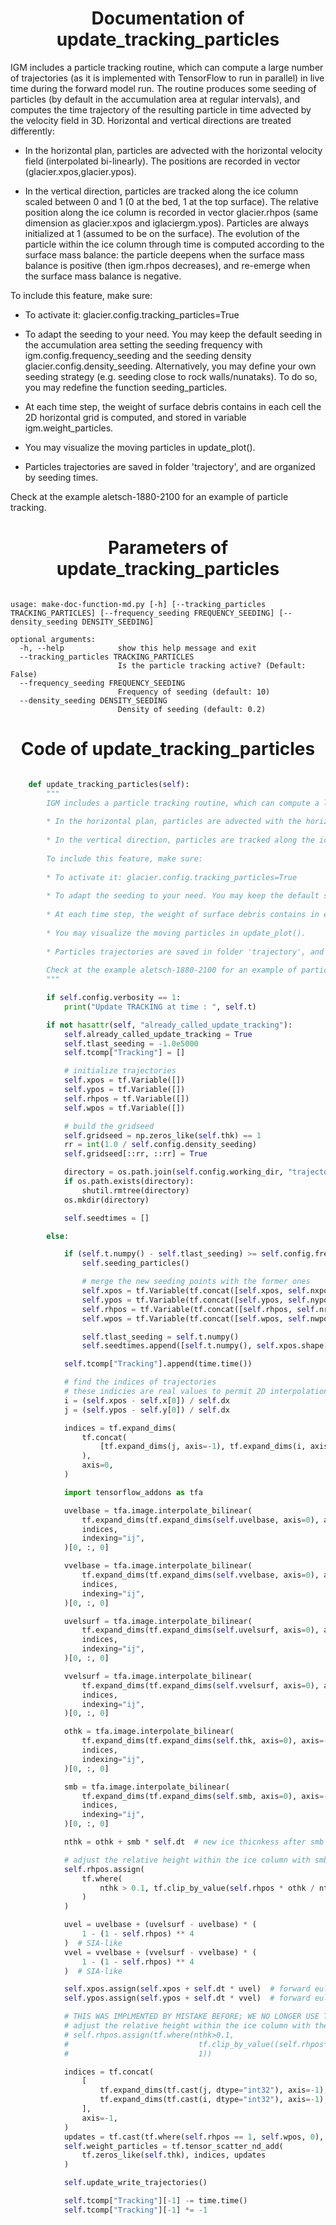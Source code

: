 

### <h1 align="center" id="title"> Documentation of update_tracking_particles </h1>



IGM includes a particle tracking routine, which can compute a large number of trajectories (as it is implemented with TensorFlow to run in parallel) in live time during the forward model run. The routine produces some seeding of particles (by default in the accumulation area at regular intervals), and computes the time trajectory of the resulting particle in time advected by the velocity field in 3D. Horizontal and vertical directions are treated differently:

* In the horizontal plan, particles are advected with the horizontal velocity field (interpolated bi-linearly). The positions are recorded in vector (glacier.xpos,glacier.ypos).

* In the vertical direction, particles are tracked along the ice column scaled between 0 and 1 (0 at the bed, 1 at the top surface). The relative position along the ice column is recorded in vector glacier.rhpos (same dimension as glacier.xpos and iglaciergm.ypos). Particles are always initialized at 1 (assumed to be on the surface). The evolution of the particle within the ice column through time is computed according to the surface mass balance: the particle deepens when the surface mass balance is positive (then igm.rhpos decreases), and re-emerge when the surface mass balance is negative.  

To include this feature, make sure:

* To activate it: glacier.config.tracking_particles=True

* To adapt the seeding to your need. You may keep the default seeding in the accumulation area setting the seeding frequency with igm.config.frequency_seeding and the seeding density glacier.config.density_seeding. Alternatively, you may define your own seeding strategy (e.g. seeding close to rock walls/nunataks). To do so, you may redefine the function seeding_particles.

* At each time step, the weight of surface debris contains in each cell the 2D horizontal grid is computed, and stored in variable igm.weight_particles.

* You may visualize the moving particles in update_plot(). 

* Particles trajectories are saved in folder 'trajectory', and are organized by seeding times.

Check at the example aletsch-1880-2100 for an example of particle tracking.



### <h1 align="center" id="title"> Parameters of update_tracking_particles </h1>


``` 

usage: make-doc-function-md.py [-h] [--tracking_particles TRACKING_PARTICLES] [--frequency_seeding FREQUENCY_SEEDING] [--density_seeding DENSITY_SEEDING]

optional arguments:
  -h, --help            show this help message and exit
  --tracking_particles TRACKING_PARTICLES
                        Is the particle tracking active? (Default: False)
  --frequency_seeding FREQUENCY_SEEDING
                        Frequency of seeding (default: 10)
  --density_seeding DENSITY_SEEDING
                        Density of seeding (default: 0.2)
``` 



### <h1 align="center" id="title"> Code of update_tracking_particles </h1>


```python 

    def update_tracking_particles(self):
        """
        IGM includes a particle tracking routine, which can compute a large number of trajectories (as it is implemented with TensorFlow to run in parallel) in live time during the forward model run. The routine produces some seeding of particles (by default in the accumulation area at regular intervals), and computes the time trajectory of the resulting particle in time advected by the velocity field in 3D. Horizontal and vertical directions are treated differently:
        
        * In the horizontal plan, particles are advected with the horizontal velocity field (interpolated bi-linearly). The positions are recorded in vector (glacier.xpos,glacier.ypos).
        
        * In the vertical direction, particles are tracked along the ice column scaled between 0 and 1 (0 at the bed, 1 at the top surface). The relative position along the ice column is recorded in vector glacier.rhpos (same dimension as glacier.xpos and iglaciergm.ypos). Particles are always initialized at 1 (assumed to be on the surface). The evolution of the particle within the ice column through time is computed according to the surface mass balance: the particle deepens when the surface mass balance is positive (then igm.rhpos decreases), and re-emerge when the surface mass balance is negative.  
        
        To include this feature, make sure:
        
        * To activate it: glacier.config.tracking_particles=True
        
        * To adapt the seeding to your need. You may keep the default seeding in the accumulation area setting the seeding frequency with igm.config.frequency_seeding and the seeding density glacier.config.density_seeding. Alternatively, you may define your own seeding strategy (e.g. seeding close to rock walls/nunataks). To do so, you may redefine the function seeding_particles.
        
        * At each time step, the weight of surface debris contains in each cell the 2D horizontal grid is computed, and stored in variable igm.weight_particles.
        
        * You may visualize the moving particles in update_plot(). 
        
        * Particles trajectories are saved in folder 'trajectory', and are organized by seeding times.
        
        Check at the example aletsch-1880-2100 for an example of particle tracking.
        """

        if self.config.verbosity == 1:
            print("Update TRACKING at time : ", self.t)

        if not hasattr(self, "already_called_update_tracking"):
            self.already_called_update_tracking = True
            self.tlast_seeding = -1.0e5000
            self.tcomp["Tracking"] = []

            # initialize trajectories
            self.xpos = tf.Variable([])
            self.ypos = tf.Variable([])
            self.rhpos = tf.Variable([])
            self.wpos = tf.Variable([])

            # build the gridseed
            self.gridseed = np.zeros_like(self.thk) == 1
            rr = int(1.0 / self.config.density_seeding)
            self.gridseed[::rr, ::rr] = True

            directory = os.path.join(self.config.working_dir, "trajectories")
            if os.path.exists(directory):
                shutil.rmtree(directory)
            os.mkdir(directory)

            self.seedtimes = []

        else:

            if (self.t.numpy() - self.tlast_seeding) >= self.config.frequency_seeding:
                self.seeding_particles()

                # merge the new seeding points with the former ones
                self.xpos = tf.Variable(tf.concat([self.xpos, self.nxpos], axis=-1))
                self.ypos = tf.Variable(tf.concat([self.ypos, self.nypos], axis=-1))
                self.rhpos = tf.Variable(tf.concat([self.rhpos, self.nrhpos], axis=-1))
                self.wpos = tf.Variable(tf.concat([self.wpos, self.nwpos], axis=-1))

                self.tlast_seeding = self.t.numpy()
                self.seedtimes.append([self.t.numpy(), self.xpos.shape[0]])

            self.tcomp["Tracking"].append(time.time())

            # find the indices of trajectories
            # these indicies are real values to permit 2D interpolations
            i = (self.xpos - self.x[0]) / self.dx
            j = (self.ypos - self.y[0]) / self.dx

            indices = tf.expand_dims(
                tf.concat(
                    [tf.expand_dims(j, axis=-1), tf.expand_dims(i, axis=-1)], axis=-1
                ),
                axis=0,
            )

            import tensorflow_addons as tfa

            uvelbase = tfa.image.interpolate_bilinear(
                tf.expand_dims(tf.expand_dims(self.uvelbase, axis=0), axis=-1),
                indices,
                indexing="ij",
            )[0, :, 0]

            vvelbase = tfa.image.interpolate_bilinear(
                tf.expand_dims(tf.expand_dims(self.vvelbase, axis=0), axis=-1),
                indices,
                indexing="ij",
            )[0, :, 0]

            uvelsurf = tfa.image.interpolate_bilinear(
                tf.expand_dims(tf.expand_dims(self.uvelsurf, axis=0), axis=-1),
                indices,
                indexing="ij",
            )[0, :, 0]

            vvelsurf = tfa.image.interpolate_bilinear(
                tf.expand_dims(tf.expand_dims(self.vvelsurf, axis=0), axis=-1),
                indices,
                indexing="ij",
            )[0, :, 0]

            othk = tfa.image.interpolate_bilinear(
                tf.expand_dims(tf.expand_dims(self.thk, axis=0), axis=-1),
                indices,
                indexing="ij",
            )[0, :, 0]

            smb = tfa.image.interpolate_bilinear(
                tf.expand_dims(tf.expand_dims(self.smb, axis=0), axis=-1),
                indices,
                indexing="ij",
            )[0, :, 0]

            nthk = othk + smb * self.dt  # new ice thicnkess after smb update

            # adjust the relative height within the ice column with smb
            self.rhpos.assign(
                tf.where(
                    nthk > 0.1, tf.clip_by_value(self.rhpos * othk / nthk, 0, 1), 1
                )
            )

            uvel = uvelbase + (uvelsurf - uvelbase) * (
                1 - (1 - self.rhpos) ** 4
            )  # SIA-like
            vvel = vvelbase + (vvelsurf - vvelbase) * (
                1 - (1 - self.rhpos) ** 4
            )  # SIA-like

            self.xpos.assign(self.xpos + self.dt * uvel)  # forward euler
            self.ypos.assign(self.ypos + self.dt * vvel)  # forward euler

            # THIS WAS IMPLMENTED BY MISTAKE BEFORE; WE NO LONGER USE THE VERTICAL VELOCITY
            # adjust the relative height within the ice column with the verticial velocity
            # self.rhpos.assign(tf.where(nthk>0.1,
            #                             tf.clip_by_value((self.rhpos*nthk+self.dt*wvel)/nthk,0,1),
            #                             1))

            indices = tf.concat(
                [
                    tf.expand_dims(tf.cast(j, dtype="int32"), axis=-1),
                    tf.expand_dims(tf.cast(i, dtype="int32"), axis=-1),
                ],
                axis=-1,
            )
            updates = tf.cast(tf.where(self.rhpos == 1, self.wpos, 0), dtype="float32")
            self.weight_particles = tf.tensor_scatter_nd_add(
                tf.zeros_like(self.thk), indices, updates
            )

            self.update_write_trajectories()

            self.tcomp["Tracking"][-1] -= time.time()
            self.tcomp["Tracking"][-1] *= -1

``` 

